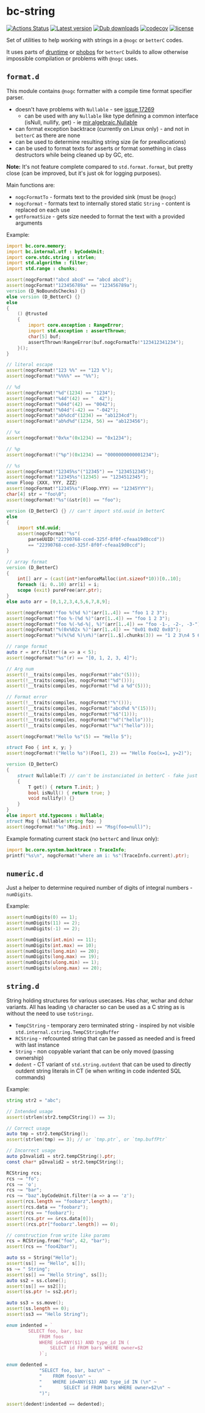 # bc-string
[![Actions Status](https://github.com/tchaloupka/bc-string/workflows/ci/badge.svg)](https://github.com/tchaloupka/bc-string/actions)
[![Latest version](https://img.shields.io/dub/v/bc-string.svg)](https://code.dlang.org/packages/bc-string)
[![Dub downloads](https://img.shields.io/dub/dt/bc-string.svg)](http://code.dlang.org/packages/bc-string)
[![codecov](https://codecov.io/gh/tchaloupka/bc-string/branch/master/graph/badge.svg)](https://codecov.io/gh/tchaloupka/bc-string)
[![license](https://img.shields.io/github/license/tchaloupka/bc-string.svg)](https://github.com/tchaloupka/bc-string/blob/master/LICENSE)

Set of utilities to help working with strings in a `@nogc` or `betterC` codes.

It uses parts of [druntime](https://github.com/dlang/druntime) or [phobos](https://github.com/dlang/phobos) for `betterC` builds to allow otherwise impossible compilation or problems with `@nogc` uses.

## `format.d`

This module contains `@nogc` formatter with a compile time format specifier parser.

* doesn't have problems with `Nullable` - see [issue 17269](https://issues.dlang.org/show_bug.cgi?id=17269)
  * can be used with any `Nullable` like type defining a common interface (isNull, nullify, get) - ie [mir.algebraic.Nullable](http://mir-core.libmir.org/mir_algebraic.html#Nullable)
* can format exception backtrace (currently on Linux only) - and not in `betterC` as there are none
* can be used to determine resulting string size (ie for preallocations)
* can be used to format texts for asserts or format something in class destructors while being cleaned up by GC, etc.

**Note:** It's not feature complete compared to `std.format.format`, but pretty close (can be improved, but it's just ok for logging purposes).

Main functions are:

* `nogcFormatTo` - formats text to the provided sink (must be `@nogc`)
* `nogcFormat` - formats text to internally stored static `String` - content is replaced on each use
* `getFormatSize` - gets size needed to format the text with a provided arguments

Example:

```D
import bc.core.memory;
import bc.internal.utf : byCodeUnit;
import core.stdc.string : strlen;
import std.algorithm : filter;
import std.range : chunks;

assert(nogcFormat!"abcd abcd" == "abcd abcd");
assert(nogcFormat!"123456789a" == "123456789a");
version (D_NoBoundsChecks) {}
else version (D_BetterC) {}
else
{
    () @trusted
    {
        import core.exception : RangeError;
        import std.exception : assertThrown;
        char[5] buf;
        assertThrown!RangeError(buf.nogcFormatTo!"123412341234");
    }();
}

// literal escape
assert(nogcFormat!"123 %%" == "123 %");
assert(nogcFormat!"%%%%" == "%%");

// %d
assert(nogcFormat!"%d"(1234) == "1234");
assert(nogcFormat!"%4d"(42) == "  42");
assert(nogcFormat!"%04d"(42) == "0042");
assert(nogcFormat!"%04d"(-42) == "-042");
assert(nogcFormat!"ab%dcd"(1234) == "ab1234cd");
assert(nogcFormat!"ab%d%d"(1234, 56) == "ab123456");

// %x
assert(nogcFormat!"0x%x"(0x1234) == "0x1234");

// %p
assert(nogcFormat!("%p")(0x1234) == "0000000000001234");

// %s
assert(nogcFormat!"12345%s"("12345") == "1234512345");
assert(nogcFormat!"12345%s"(12345) == "1234512345");
enum Floop {XXX, YYY, ZZZ}
assert(nogcFormat!"12345%s"(Floop.YYY) == "12345YYY");
char[4] str = "foo\0";
assert(nogcFormat!"%s"(&str[0]) == "foo");

version (D_BetterC) {} // can't import std.uuid in betterC
else
{
    import std.uuid;
    assert(nogcFormat!"%s"(
        parseUUID("22390768-cced-325f-8f0f-cfeaa19d0ccd"))
        == "22390768-cced-325f-8f0f-cfeaa19d0ccd");
}

// array format
version (D_BetterC)
{
    int[] arr = (cast(int*)enforceMalloc(int.sizeof*10))[0..10];
    foreach (i; 0..10) arr[i] = i;
    scope (exit) pureFree(arr.ptr);
}
else auto arr = [0,1,2,3,4,5,6,7,8,9];

assert(nogcFormat!"foo %(%d %)"(arr[1..4]) == "foo 1 2 3");
assert(nogcFormat!"foo %-(%d %)"(arr[1..4]) == "foo 1 2 3");
assert(nogcFormat!"foo %(-%d-%|, %)"(arr[1..4]) == "foo -1-, -2-, -3-");
assert(nogcFormat!"%(0x%02x %)"(arr[1..4]) == "0x01 0x02 0x03");
assert(nogcFormat!"%(%(%d %)\n%)"(arr[1..$].chunks(3)) == "1 2 3\n4 5 6\n7 8 9");

// range format
auto r = arr.filter!(a => a < 5);
assert(nogcFormat!"%s"(r) == "[0, 1, 2, 3, 4]");

// Arg num
assert(!__traits(compiles, nogcFormat!"abc"(5)));
assert(!__traits(compiles, nogcFormat!"%d"()));
assert(!__traits(compiles, nogcFormat!"%d a %d"(5)));

// Format error
assert(!__traits(compiles, nogcFormat!"%"()));
assert(!__traits(compiles, nogcFormat!"abcd%d %"(15)));
assert(!__traits(compiles, nogcFormat!"%$"(1)));
assert(!__traits(compiles, nogcFormat!"%d"("hello")));
assert(!__traits(compiles, nogcFormat!"%x"("hello")));

assert(nogcFormat!"Hello %s"(5) == "Hello 5");

struct Foo { int x, y; }
assert(nogcFormat!("Hello %s")(Foo(1, 2)) == "Hello Foo(x=1, y=2)");

version (D_BetterC)
{
    struct Nullable(T) // can't be instanciated in betterC - fake just for the UT
    {
        T get() { return T.init; }
        bool isNull() { return true; }
        void nullify() {}
    }
}
else import std.typecons : Nullable;
struct Msg { Nullable!string foo; }
assert(nogcFormat!"%s"(Msg.init) == "Msg(foo=null)");
```

Example formating current stack (no `betterC` and linux only):

```D
import bc.core.system.backtrace : TraceInfo;
printf("%s\n", nogcFormat!"where am i: %s"(TraceInfo.current).ptr);
```

## `numeric.d`

Just a helper to determine required number of digits of integral numbers - `numDigits`.

Example:

```D
assert(numDigits(0) == 1);
assert(numDigits(11) == 2);
assert(numDigits(-1) == 2);

assert(numDigits(int.min) == 11);
assert(numDigits(int.max) == 10);
assert(numDigits(long.min) == 20);
assert(numDigits(long.max) == 19);
assert(numDigits(ulong.min) == 1);
assert(numDigits(ulong.max) == 20);
```

## `string.d`

String holding structures for various usecases.
Has char, wchar and dchar variants.
All has leading `\0` character so can be used as a C string as is without the need to use `toStringz`.

* `TempCString` - temporary zero terminated string - inspired by not visible `std.internal.cstring.TempCStringBuffer`
* `RCString` - refcounted string that can be passed as needed and is freed with last instance
* `String` - non copyable variant that can be only moved (passing ownership)
* `dedent` - CT variant of `std.string.outdent` that can be used to directly outdent string literals in CT (ie when writing in code indented SQL commands)

Example:

```D
string str2 = "abc";

// Intended usage
assert(strlen(str2.tempCString()) == 3);

// Correct usage
auto tmp = str2.tempCString();
assert(strlen(tmp) == 3); // or `tmp.ptr`, or `tmp.buffPtr`

// Incorrect usage
auto pInvalid1 = str2.tempCString().ptr;
const char* pInvalid2 = str2.tempCString();

RCString rcs;
rcs ~= "fo";
rcs ~= 'o';
rcs ~= "bar";
rcs ~= "baz".byCodeUnit.filter!(a => a == 'z');
assert(rcs.length == "foobarz".length);
assert(rcs.data == "foobarz");
assert(rcs == "foobarz");
assert(rcs.ptr == &rcs.data[0]);
assert((rcs.ptr["foobarz".length]) == 0);

// construction from write like params
rcs = RCString.from("foo", 42, "bar");
assert(rcs == "foo42bar");

auto ss = String("Hello");
assert(ss[] == "Hello", s[]);
ss ~= " String";
assert(ss[] == "Hello String", ss[]);
auto ss2 = ss.clone();
assert(ss[] == ss2[]);
assert(ss.ptr != ss2.ptr);

auto ss3 = ss.move();
assert(ss.length == 0);
assert(ss3 == "Hello String");

enum indented = `
        SELECT foo, bar, baz
            FROM foos
            WHERE id=ANY($1) AND type_id IN (
                SELECT id FROM bars WHERE owner=$2
            )`;

enum dedented =
            "SELECT foo, bar, baz\n" ~
            "    FROM foos\n" ~
            "    WHERE id=ANY($1) AND type_id IN (\n" ~
            "        SELECT id FROM bars WHERE owner=$2\n" ~
            ")";

assert(dedent!indented == dedented);
```
